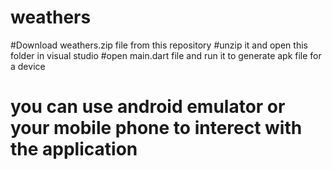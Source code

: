 # weathers
 
#Download weathers.zip file from this repository
#unzip it and open this folder in visual studio
#open main.dart file and run it to generate apk file for a device
# you can use android emulator or your mobile phone to interect with the application
